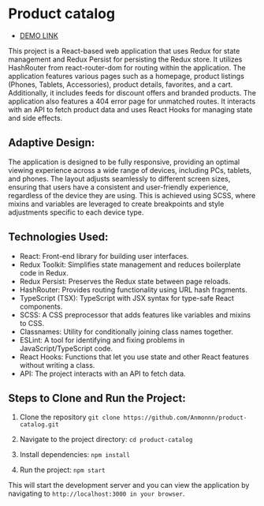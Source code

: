 # Product catalog
- [DEMO LINK](https://anmonnn.github.io/product-catalog/)

This project is a React-based web application that uses Redux for state management and Redux Persist for persisting the Redux store. It utilizes HashRouter from react-router-dom for routing within the application. The application features various pages such as a homepage, product listings (Phones, Tablets, Accessories), product details, favorites, and a cart. Additionally, it includes feeds for discount offers and branded products. The application also features a 404 error page for unmatched routes. It interacts with an API to fetch product data and uses React Hooks for managing state and side effects.

## Adaptive Design:
The application is designed to be fully responsive, providing an optimal viewing experience across a wide range of devices, including PCs, tablets, and phones. The layout adjusts seamlessly to different screen sizes, ensuring that users have a consistent and user-friendly experience, regardless of the device they are using. This is achieved using SCSS, where mixins and variables are leveraged to create breakpoints and style adjustments specific to each device type.

## Technologies Used:
- React: Front-end library for building user interfaces.
- Redux Toolkit: Simplifies state management and reduces boilerplate code in Redux.
- Redux Persist: Preserves the Redux state between page reloads.
- HashRouter: Provides routing functionality using URL hash fragments.
- TypeScript (TSX): TypeScript with JSX syntax for type-safe React components.
- SCSS: A CSS preprocessor that adds features like variables and mixins to CSS.
- Classnames: Utility for conditionally joining class names together.
- ESLint: A tool for identifying and fixing problems in JavaScript/TypeScript code.
- React Hooks: Functions that let you use state and other React features without writing a class.
- API: The project interacts with an API to fetch data.

## Steps to Clone and Run the Project:
1) Clone the repository
`git clone https://github.com/Anmonnn/product-catalog.git`

2) Navigate to the project directory:
`cd product-catalog`

3) Install dependencies:
`npm install`

4) Run the project:
`npm start`

This will start the development server and you can view the application by navigating to `http://localhost:3000 in your browser`.
